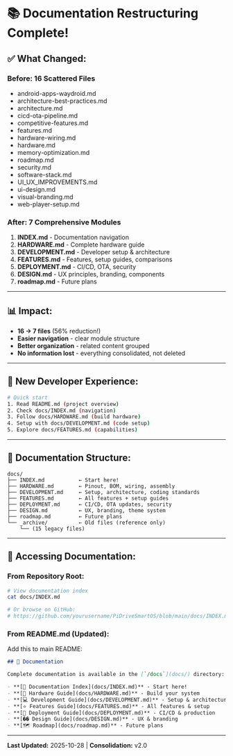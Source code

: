 # 📚 Documentation Restructuring Complete!

## ✅ **What Changed:**

### **Before: 16 Scattered Files**
- android-apps-waydroid.md
- architecture-best-practices.md
- architecture.md
- cicd-ota-pipeline.md
- competitive-features.md
- features.md
- hardware-wiring.md
- hardware.md
- memory-optimization.md
- roadmap.md
- security.md
- software-stack.md
- UI_UX_IMPROVEMENTS.md
- ui-design.md
- visual-branding.md
- web-player-setup.md

### **After: 7 Comprehensive Modules**
1. **INDEX.md** - Documentation navigation
2. **HARDWARE.md** - Complete hardware guide
3. **DEVELOPMENT.md** - Developer setup & architecture
4. **FEATURES.md** - Features, setup guides, comparisons
5. **DEPLOYMENT.md** - CI/CD, OTA, security
6. **DESIGN.md** - UX principles, branding, components
7. **roadmap.md** - Future plans

---

## 📊 **Impact:**

- **16 → 7 files** (56% reduction!)
- **Easier navigation** - clear module structure
- **Better organization** - related content grouped
- **No information lost** - everything consolidated, not deleted

---

## 🚀 **New Developer Experience:**

```bash
# Quick start
1. Read README.md (project overview)
2. Check docs/INDEX.md (navigation)
3. Follow docs/HARDWARE.md (build hardware)
4. Setup with docs/DEVELOPMENT.md (code setup)
5. Explore docs/FEATURES.md (capabilities)
```

---

## 📂 **Documentation Structure:**

```
docs/
├── INDEX.md           ← Start here!
├── HARDWARE.md        ← Pinout, BOM, wiring, assembly
├── DEVELOPMENT.md     ← Setup, architecture, coding standards
├── FEATURES.md        ← All features + setup guides
├── DEPLOYMENT.md      ← CI/CD, OTA updates, security
├── DESIGN.md          ← UX, branding, theme system
├── roadmap.md         ← Future plans
└── _archive/          ← Old files (reference only)
    └── (15 legacy files)
```

---

## 🎯 **Accessing Documentation:**

### **From Repository Root:**

```bash
# View documentation index
cat docs/INDEX.md

# Or browse on GitHub:
# https://github.com/yourusername/PiDriveSmartOS/blob/main/docs/INDEX.md
```

### **From README.md (Updated):**

Add this to main README:

```markdown
## 📖 Documentation

Complete documentation is available in the [`/docs`](docs/) directory:

- **[📖 Documentation Index](docs/INDEX.md)** - Start here!
- **[🔧 Hardware Guide](docs/HARDWARE.md)** - Build your system
- **[💻 Development Guide](docs/DEVELOPMENT.md)** - Setup & architecture
- **[⭐ Features Guide](docs/FEATURES.md)** - All features & setup
- **[🚢 Deployment Guide](docs/DEPLOYMENT.md)** - CI/CD & production
- **[�� Design Guide](docs/DESIGN.md)** - UX & branding
- **[🗺️ Roadmap](docs/roadmap.md)** - Future plans
```

---

**Last Updated:** 2025-10-28 | **Consolidation:** v2.0
